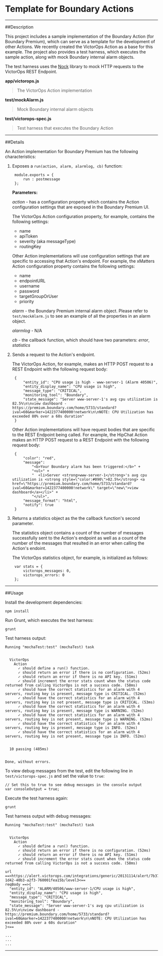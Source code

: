 # Template for Boundary Actions

---

##Description

This project includes a sample implementation of the Boundary Action (for Boundary Premium), which can serve as a template for the development of other Actions. We recently created the VictorOps Action as a base for this example. The project also provides a test harness, which executes the sample action, along with mock Boundary internal alarm objects.

The test harness uses the [Nock](https://github.com/pgte/nock "Nock") library
to mock HTTP requests to the VictorOps REST Endpoint.

**app/victorops.js**

> The VictorOps Action implementation

**test/mockAlarm.js**

> Mock Boundary internal alarm objects

**test/victorops-spec.js**

> Test harness that executes the Boundary Action

---

##Details

An Action implementation for Boundary Premium has the following characteristics:

1. Exposes a `run(action, alarm, alarmlog, cb)` function:

		module.exports = {
			run : postmessage
		};

	**Parameters:**

	*action* - has a configuration property which contains the Action configuration
	settings that are exposed in the Boundary Premium UI.

	The VictorOps Action configuration property, for example, contains the following
	settings:

	* name
	* apiToken
	* severity (aka messageType)
	* routingKey

	Other Action implementations will use configuration settings that are specific
	to accessing that Action's endpoint. For example, the xMatters Action configuration 
	property contains the following settings:
	
	* name
	* endpointURL
	* username
	* password
	* targetGroupOrUser
	* priority

	*alarm* - the Boundary Premium internal alarm object. Please refer to `test/mockAlarm.js`
	to see an example of all the properties in an alarm object.

	*alarmlog* - N/A

	*cb* - the callback function, which should have two parameters: *error*, *statistics*

2. Sends a request to the Action's endpoint.

	The VictorOps Action, for example, makes an HTTP POST request to a REST Endpoint
	with the following request body:

		{
			"entity_id": "CPU usage is high - www-server-1 (Alarm 40506)",
			"entity_display_name": "CPU usage is high",
			"message_type": "CRITICAL",
			"monitoring_tool": "Boundary",
			"state_message": "Server www-server-1's avg cpu utilization is 82.5%\n\nview dashboard - https://premium.boundary.com/home/5733/standard?ival=60&marker=1422377400000!network\n\nNOTE: CPU Utilization has exceeded 80% over a 60s duration"
		}
	
	Other Action implementations will have request bodies that are specific to the REST
	Endpoint being called. For example, the HipChat Action makes an HTTP POST request to
	a REST Endpoint with the following request body:
	
		{
			"color": "red",
			"message": 
				"<b>Your Boundary alarm has been triggered:</b>" +
				"<ul>" +
				"  <li>Server <strong>www-server-1</strong>'s avg cpu utilization is <strong style=\"color:#090\">82.5%</strong> <a href=\"https://premium.boundary.com/home/5733/standard?ival=60&marker=1422377400000!network\" target=\"new\">view dashboard</a></li>" +
				"</ul>",
			"message_format": "html",
			"notify": true
		}

3. Returns a statistics object as the the callback function's second parameter.

	The statistics object contains a count of the number of messages successfully
	sent to the Action's endpoint as well as a count of the number of the messages
	that resulted in an error when calling the Action's endoint.

	The VictorOps statistics object, for example, is initialized as follows:

		var stats = {
			victorops_messages: 0,
			victorops_errors: 0
		};
---

##Usage

Install the development dependencies:

	npm install

Run Grunt, which executes the test harness:

	grunt

Test harness output:

	Running "mochaTest:test" (mochaTest) task


      VictorOps
        Action
          ✓ should define a run() function.
          ✓ should return an error if there is no configuration. (52ms)
          ✓ should return an error if there is no API key. (51ms)
          ✓ should increment the error stats count when the status code returned from calling VictorOps is not a success code. (58ms)
          ✓ should have the correct statistics for an alarm with 4 servers, routing key is present, message type is CRITICAL. (52ms)
          ✓ should have the correct statistics for an alarm with 4 servers, routing key is not present, message type is CRITICAL. (53ms)
          ✓ should have the correct statistics for an alarm with 4 servers, routing key is present, message type is WARNING. (52ms)
          ✓ should have the correct statistics for an alarm with 4 servers, routing key is not present, message type is WARNING. (52ms)
          ✓ should have the correct statistics for an alarm with 4 servers, routing key is present, message type is INFO. (52ms)
          ✓ should have the correct statistics for an alarm with 4 servers, routing key is not present, message type is INFO. (52ms)


      10 passing (485ms)


    Done, without errors.

To view debug messages from the test, edit the following line in `test/victorops-spec.js` and set the value to `true`:

	// Set this to true to see debug messages in the console output
    var consoleOutput = true;

Execute the test harness again:

	grunt

Test harness output with debug messages:

	Running "mochaTest:test" (mochaTest) task


      VictorOps
        Action
          ✓ should define a run() function.
          ✓ should return an error if there is no configuration. (52ms)
          ✓ should return an error if there is no API key. (51ms)
          ✓ should increment the error stats count when the status code returned from calling VictorOps is not a success code. (58ms)

    url ==>https://alert.victorops.com/integrations/generic/20131114/alert/7b37e7c0-1d42-40b3-a2f3-760001fea15b/level3<==
    reqBody ==>{
      "entity_id": "ALARM/40506/www-server-1/CPU usage is high",
      "entity_display_name": "CPU usage is high",
      "message_type": "CRITICAL",
      "monitoring_tool": "Boundary",
      "state_message": "Server www-server-1's avg cpu utilization is 82.5%\n\nview dashboard - https://premium.boundary.com/home/5733/standard?ival=60&marker=1422377400000!network\n\nNOTE: CPU Utilization has exceeded 80% over a 60s duration"
    }<==

	...
	...
	...

---
